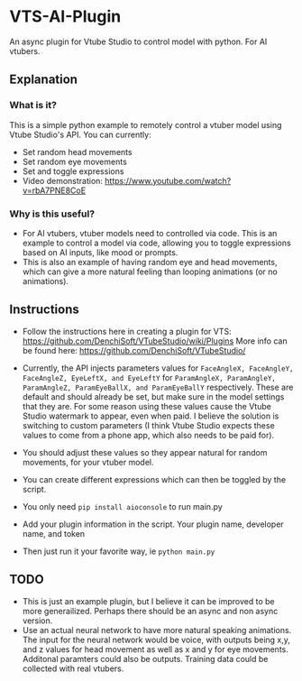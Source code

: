 # VTS-AI-Plugin
 An async plugin for Vtube Studio to control model with python. For AI vtubers.
 
## Explanation
### What is it?
This is a simple python example to remotely control a vtuber model using Vtube Studio's API. You can currently:
* Set random head movements
* Set random eye movements
* Set and toggle expressions
* Video demonstration: https://www.youtube.com/watch?v=rbA7PNE8CoE

### Why is this useful? 
* For AI vtubers, vtuber models need to controlled via code. This is an example to control a model via code, allowing you to toggle expressions based on AI inputs, like mood or prompts. 
* This is also an example of having random eye and head movements, which can give a more natural feeling than looping animations (or no animations). 

## Instructions
* Follow the instructions here in creating a plugin for VTS: https://github.com/DenchiSoft/VTubeStudio/wiki/Plugins
More info can be found here: https://github.com/DenchiSoft/VTubeStudio/

* Currently, the API injects parameters values for ```FaceAngleX, FaceAngleY, FaceAngleZ, EyeLeftX, and EyeLeftY``` for ```ParamAngleX, ParamAngleY, ParamAngleZ, ParamEyeBallX, and ParamEyeBallY``` respectively. These are default and should already be set, but make sure in the model settings that they are. For some reason using these values cause the Vtube Studio watermark to appear, even when paid. I believe the solution is switching to custom parameters (I think Vtube Studio expects these values to come from a phone app, which also needs to be paid for).
* You should adjust these values so they appear natural for random movements, for your vtuber model.
* You can create different expressions which can then be toggled by the script.
* You only need ```pip install aioconsole``` to run main.py
* Add your plugin information in the script. Your plugin name, developer name, and token
* Then just run it your favorite way, ie ```python main.py```

## TODO
* This is just an example plugin, but I believe it can be improved to be more generailized. Perhaps there should be an async and non async version.
* Use an actual neural network to have more natural speaking animations. The input for the neural network would be voice, with outputs being x,y, and z values for head movement as well as x and y for eye movements. Additonal paramters could also be outputs. Training data could be collected with real vtubers.




